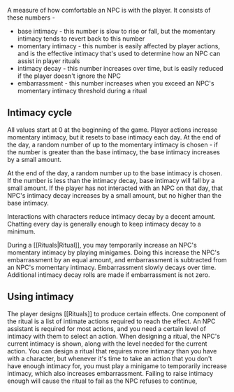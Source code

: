 A measure of how comfortable an NPC is with the player. It consists of these numbers - 
- base intimacy - this number is slow to rise or fall, but the momentary intimacy tends to revert back to this number
- momentary intimacy - this number is easily affected by player actions, and is the effective intimacy that's used to determine how an NPC can assist in player rituals
- intimacy decay - this number increases over time, but is easily reduced if the player doesn't ignore the NPC
- embarrassment - this number increases when you exceed an NPC's momentary intimacy threshold during a ritual

## Intimacy cycle
All values start at 0 at the beginning of the game. Player actions increase momentary intimacy, but it resets to base intimacy each day. At the end of the day, a random number of up to the momentary intimacy is chosen - if the number is greater than the base intimacy, the base intimacy increases by a small amount.

At the end of the day, a random number up to the base intimacy is chosen. If the number is less than the intimacy decay, base intimacy will fall by a small amount. If the player has not interacted with an NPC on that day, that NPC's intimacy decay increases by a small amount, but no higher than the base intimacy.

Interactions with characters reduce intimacy decay by a decent amount. Chatting every day is generally enough to keep intimacy decay to a minimum.

During a [[Rituals|Ritual]], you may temporarily increase an NPC's momentary intimacy by playing minigames. Doing this increase the NPC's embarrassment by an equal amount, and embarrassment is subtracted from an NPC's momentary intimacy. Embarrassment slowly decays over time. Additional intimacy decay rolls are made if embarrassment is not zero.

## Using intimacy
The player designs [[Rituals]] to produce certain effects. One component of the ritual is a list of intimate actions required to reach the effect. An NPC assistant is required for most actions, and you need a certain level of intimacy with them to select an action. When designing a ritual, the NPC's current intimacy is shown, along with the level needed for the current action. You can design a ritual that requires more intimacy than you have with a character, but whenever it's time to take an action that you don't have enough intimacy for, you must play a minigame to temporarily increase intimacy, which also increases embarrassment. Failing to raise intimacy enough will cause the ritual to fail as the NPC refuses to continue, 